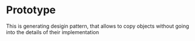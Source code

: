 # Prototype

This is generating desigin pattern, that allows to copy objects without going into the details of their implementation